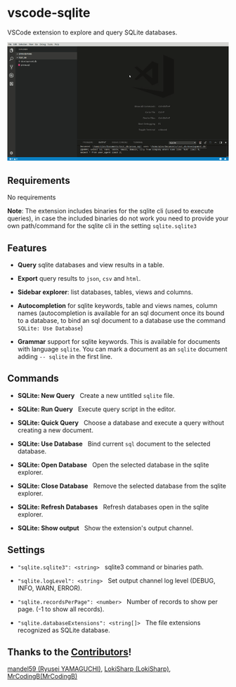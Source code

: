 # vscode-sqlite

VSCode extension to explore and query SQLite databases.

![static/sqlite_workflow_1](https://raw.githubusercontent.com/AlexCovizzi/vscode-sqlite/master/static/sqlite_workflow_1.gif "SQLite Workflow")

## Requirements
No requirements

**Note**: The extension includes binaries for the sqlite cli (used to execute queries), in case the included binaries do not work you need to provide your own path/command for the sqlite cli in the setting `sqlite.sqlite3`

## Features

* **Query** sqlite databases and view results in a table.

* **Export** query results to ```json```, ```csv``` and ```html```.

* **Sidebar explorer**: list databases, tables, views and columns.

* **Autocompletion** for sqlite keywords, table and views names, column names (autocompletion is available for an sql document once its bound to a database, to bind an sql document to a database use the command ```SQLite: Use Database```)

* **Grammar** support for sqlite keywords. This is available for documents with language ```sqlite```. You can mark a document as an ```sqlite``` document adding ```-- sqlite``` in the first line.

## Commands

* **SQLite: New Query** &nbsp; Create a new untitled ```sqlite``` file.

* **SQLite: Run Query** &nbsp; Execute query script in the editor.

* **SQLite: Quick Query** &nbsp; Choose a database and execute a query without creating a new document.

* **SQLite: Use Database** &nbsp; Bind current ```sql``` document to the selected database.

* **SQLite: Open Database** &nbsp; Open the selected database in the sqlite explorer.

* **SQLite: Close Database** &nbsp; Remove the selected database from the sqlite explorer.

* **SQLite: Refresh Databases** &nbsp; Refresh databases open in the sqlite explorer.

* **SQLite: Show output** &nbsp; Show the extension's output channel.



## Settings

* `"sqlite.sqlite3": <string>` &nbsp; sqlite3 command or binaries path.

* `"sqlite.logLevel": <string>` &nbsp; Set output channel log level (DEBUG, INFO, WARN, ERROR).

* `"sqlite.recordsPerPage": <number>` &nbsp; Number of records to show per page. (-1 to show all records).

* `"sqlite.databaseExtensions": <string[]>` &nbsp; The file extensions recognized as SQLite database.


## Thanks to the [Contributors](https://github.com/AlexCovizzi/vscode-sqlite/graphs/contributors)!
[mandel59 (Ryusei YAMAGUCHI)](https://github.com/mandel59), [LokiSharp (LokiSharp)](https://github.com/LokiSharp), [MrCodingB(MrCodingB)](https://github.com/MrCodingB)